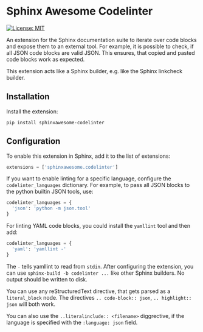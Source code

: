 Sphinx Awesome Codelinter
=========================

[![License: MIT](https://img.shields.io/badge/License-MIT-blue.svg)](https://opensource.org/licenses/MIT)

An extension for the Sphinx documentation suite to iterate over code blocks
and expose them to an external tool. For example, it is possible to check, if
all JSON code blocks are valid JSON. This ensures, that copied and pasted code
blocks work as expected.

This extension acts like a Sphinx builder, e.g. like the Sphinx linkcheck
builder.


Installation
------------

Install the extension:

```console
pip install sphinxawesome-codelinter
```

Configuration
-------------

To enable this extension in Sphinx, add it to the list of extensions:

```python
extensions = ['sphinxawesome.codelinter']
```

If you want to enable linting for a specific language, configure the
`codelinter_languages` dictionary. For example, to pass all JSON blocks to the
python builtin JSON tools, use:

```python
codelinter_languages = {
  'json': 'python -m json.tool'
}
```

For linting YAML code blocks, you could install the `yamllint` tool and then
add:

```python
codelinter_languages = {
  'yaml': 'yamllint -'
}
```

The `-` tells yamllint to read from `stdin`. After configuring the extension,
you can use `sphinx-build -b codelinter ...` like other Sphinx builders. No
output should be written to disk.

You can use any reStructuredText directive, that gets parsed as a
`literal_block` node. The directives `.. code-block:: json`, `.. highlight::
json` will both work. 

You can also use the `..literalinclude:: <filename>` diggrective, if the
language is specified with the `:language: json` field.
